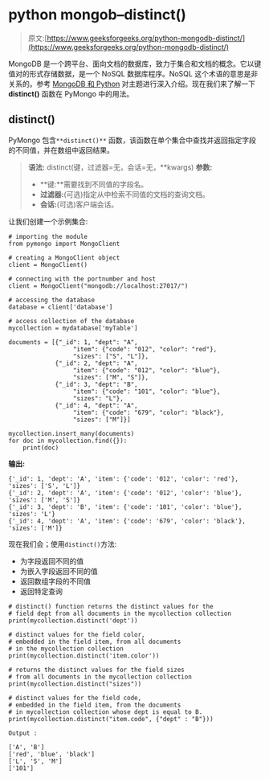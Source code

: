 # python mongob–distinct()

> 原文:[https://www.geeksforgeeks.org/python-mongodb-distinct/](https://www.geeksforgeeks.org/python-mongodb-distinct/)

MongoDB 是一个跨平台、面向文档的数据库，致力于集合和文档的概念。它以键值对的形式存储数据，是一个 NoSQL 数据库程序。NoSQL 这个术语的意思是非关系的。参考 [MongoDB 和 Python](https://www.geeksforgeeks.org/mongodb-and-python/) 对主题进行深入介绍。现在我们来了解一下 **distinct()** 函数在 PyMongo 中的用法。

## distinct()

PyMongo 包含`**distinct()**` 函数，该函数在单个集合中查找并返回指定字段的不同值，并在数组中返回结果。

> **语法:** distinct(键，过滤器=无，会话=无，**kwargs)
> **参数:**
> 
> *   **键:**需要找到不同值的字段名。
> *   **过滤器:**(可选)指定从中检索不同值的文档的查询文档。
> *   **会话:**(可选)客户端会话。

让我们创建一个示例集合:

```
# importing the module
from pymongo import MongoClient

# creating a MongoClient object 
client = MongoClient() 

# connecting with the portnumber and host 
client = MongoClient("mongodb://localhost:27017/") 

# accessing the database 
database = client['database'] 

# access collection of the database 
mycollection = mydatabase['myTable'] 

documents = [{"_id": 1, "dept": "A",
                  "item": {"code": "012", "color": "red"},
                  "sizes": ["S", "L"]},
             {"_id": 2, "dept": "A",
                  "item": {"code": "012", "color": "blue"},
                  "sizes": ["M", "S"]},
             {"_id": 3, "dept": "B",
                  "item": {"code": "101", "color": "blue"},
                  "sizes": "L"},
             {"_id": 4, "dept": "A",
                  "item": {"code": "679", "color": "black"},
                  "sizes": ["M"]}]

mycollection.insert_many(documents)
for doc in mycollection.find({}):
    print(doc)
```

**输出:**

```
{'_id': 1, 'dept': 'A', 'item': {'code': '012', 'color': 'red'}, 'sizes': ['S', 'L']}
{'_id': 2, 'dept': 'A', 'item': {'code': '012', 'color': 'blue'}, 'sizes': ['M', 'S']}
{'_id': 3, 'dept': 'B', 'item': {'code': '101', 'color': 'blue'}, 'sizes': 'L'}
{'_id': 4, 'dept': 'A', 'item': {'code': '679', 'color': 'black'}, 'sizes': ['M']}

```

现在我们会；使用`distinct()`方法:

*   为字段返回不同的值
*   为嵌入字段返回不同的值
*   返回数组字段的不同值
*   返回特定查询

```
# distinct() function returns the distinct values for the
# field dept from all documents in the mycollection collection
print(mycollection.distinct('dept'))

# distinct values for the field color, 
# embedded in the field item, from all documents
# in the mycollection collection
print(mycollection.distinct('item.color'))

# returns the distinct values for the field sizes 
# from all documents in the mycollection collection
print(mycollection.distinct("sizes"))

# distinct values for the field code, 
# embedded in the field item, from the documents 
# in mycollection collection whose dept is equal to B.
print(mycollection.distinct("item.code", {"dept" : "B"}))
```

`Output :`

```
['A', 'B']
['red', 'blue', 'black']
['L', 'S', 'M']
['101']

```